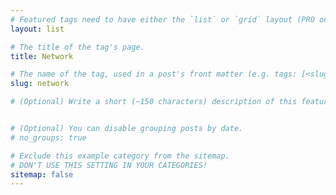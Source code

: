 ```yaml
---
# Featured tags need to have either the `list` or `grid` layout (PRO only).
layout: list

# The title of the tag's page.
title: Network

# The name of the tag, used in a post's front matter (e.g. tags: [<slug>]).
slug: network

# (Optional) Write a short (~150 characters) description of this featured tag.


# (Optional) You can disable grouping posts by date.
# no_groups: true

# Exclude this example category from the sitemap.
# DON'T USE THIS SETTING IN YOUR CATEGORIES!
sitemap: false
---
```

